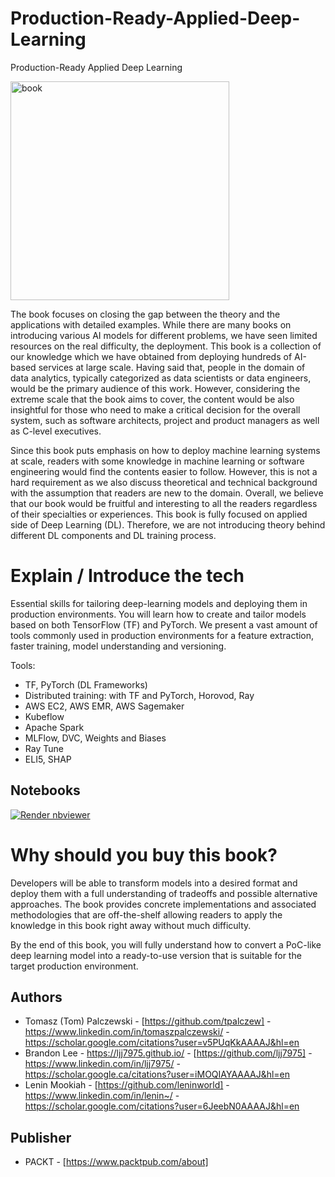 # Production-Ready-Applied-Deep-Learning
Production-Ready Applied Deep Learning

<img src="https://m.media-amazon.com/images/I/41r8WJmFO4L.jpg" title="book" width="350"/>


The book focuses on closing the gap between the theory and the applications with detailed examples. While there are many books on introducing various AI models for different problems, we have seen limited resources on the real difficulty, the deployment. This book is a collection of our knowledge which we have obtained from deploying hundreds of AI-based services at large scale. Having said that, people in the domain of data analytics, typically categorized as data scientists or data engineers, would be the primary audience of this work. However, considering the extreme scale that the book aims to cover, the content would be also insightful for those who need to make a critical decision for the overall system, such as software architects, project and product managers as well as C-level executives.

Since this book puts emphasis on how to deploy machine learning systems at scale, readers with some knowledge in machine learning or software engineering would find the contents easier to follow. However, this is not a hard requirement as we also discuss theoretical and technical background with the assumption that readers are new to the domain. Overall, we believe that our book would be fruitful and interesting to all the readers regardless of their specialties or experiences. This book is fully focused on applied side of Deep Learning (DL). Therefore, we are not introducing theory behind different DL components and DL training process.

# Explain / Introduce the tech

Essential skills for tailoring deep-learning models and deploying them in production environments. You will learn how to create and tailor models based on both TensorFlow (TF) and PyTorch. We present a vast amount of tools commonly used in production environments for a feature extraction, faster training, model understanding and versioning. 

Tools: 
* TF, PyTorch (DL Frameworks)
* Distributed training: with TF and PyTorch, Horovod, Ray 
* AWS EC2, AWS EMR, AWS Sagemaker 
* Kubeflow
* Apache Spark
* MLFlow, DVC, Weights and Biases
* Ray Tune 
* ELI5, SHAP

## Notebooks

<a href="https://nbviewer.jupyter.org/github/PacktPublishing/Production-Ready-Applied-Deep-Learning/blob/main/index.ipynb"><img src="https://raw.githubusercontent.com/jupyter/design/master/logos/Badges/nbviewer_badge.svg" alt="Render nbviewer" /></a>


# Why should you buy this book?

Developers will be able to transform models into a desired format and deploy them with a full understanding of tradeoffs and possible alternative approaches. The book provides concrete implementations and associated methodologies that are off-the-shelf allowing readers to apply the knowledge in this book right away without much difficulty.

By the end of this book, you will fully understand how to convert  a PoC-like deep learning model into a ready-to-use version that is suitable for the target production environment.


## Authors 
* Tomasz (Tom) Palczewski - [https://github.com/tpalczew] - https://www.linkedin.com/in/tomaszpalczewski/ - https://scholar.google.com/citations?user=v5PUqKkAAAAJ&hl=en
* Brandon Lee - https://ljj7975.github.io/ - [https://github.com/ljj7975] - https://www.linkedin.com/in/ljj7975/ - https://scholar.google.ca/citations?user=iMOQIAYAAAAJ&hl=en
* Lenin Mookiah - [https://github.com/leninworld] - https://www.linkedin.com/in/lenin~/ - https://scholar.google.com/citations?user=6JeebN0AAAAJ&hl=en

## Publisher

* PACKT - [https://www.packtpub.com/about]

